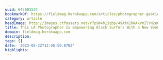 ```yaml
---
uuid: 645601534
bookmarkOf: https://fieldmag.herokuapp.com/articles/photographer-gabriella-angotti-jones-interview-i-just-wanna-surf
category: article
headImage: http://images.ctfassets.net/r7p9m4b1iqbp/49AtK1kKAkVmIlYN2eGppx/089851d3d8d7a81c3dc1382891726063/Gabriella-Angotti-Jones-Surf-Photography-1.jpg?w=1000
title: This LA Photographer Is Empowering Black Surfers With a New Book
domain: fieldmag.herokuapp.com
description: 
tags: []
date: '2023-02-22T12:06:50.876Z'
highlights: 
---
```




